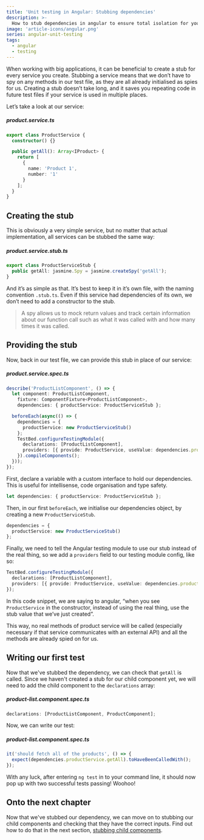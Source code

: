```yaml
---
title: 'Unit testing in Angular: Stubbing dependencies'
description: >-
  How to stub dependencies in angular to ensure total isolation for your test suite.
image: 'article-icons/angular.png'
series: angular-unit-testing
tags:
  - angular
  - testing
---
```


When working with big applications, it can be beneficial to create a stub for every service you create. Stubbing a service means that we don’t have to spy on any methods in our test file, as they are all already initialised as spies for us. Creating a stub doesn’t take long, and it saves you repeating code in future test files if your service is used in multiple places.

Let’s take a look at our service:

##### product.service.ts

```ts
export class ProductService {
  constructor() {}

  public getAll(): Array<IProduct> {
    return [
      {
        name: 'Product 1',
        number: '1'
      }
    ];
  }
}
```

## Creating the stub

This is obviously a very simple service, but no matter that actual implementation, all services can be stubbed the same way:

##### product.service.stub.ts

```ts
export class ProductServiceStub {
  public getAll: jasmine.Spy = jasmine.createSpy('getAll');
}
```

And it’s as simple as that. It’s best to keep it in it’s own file, with the naming convention `.stub.ts`. Even if this service had dependencies of its own, we don’t need to add a constructor to the stub.

> A spy allows us to mock return values and track certain information about our function call such as what it was called with and how many times it was called.

## Providing the stub

Now, back in our test file, we can provide this stub in place of our service:

##### product.service.spec.ts

```ts
describe('ProductListComponent', () => {
  let component: ProductListComponent,
    fixture: ComponentFixture<ProductListComponent>,
    dependencies: { productService: ProductServiceStub };

  beforeEach(async(() => {
    dependencies = {
      productService: new ProductServiceStub()
    };
    TestBed.configureTestingModule({
      declarations: [ProductListComponent],
      providers: [{ provide: ProductService, useValue: dependencies.productService }]
    }).compileComponents();
  }));
});
```

First, declare a variable with a custom interface to hold our dependencies. This is useful for intellisense, code organisation and type safety.

```ts
let dependencies: { productService: ProductServiceStub };
```

Then, in our first `beforeEach`, we initialise our dependencies object, by creating a new `ProductServiceStub`.

```ts
dependencies = {
  productService: new ProductServiceStub()
};
```

Finally, we need to tell the Angular testing module to use our stub instead of the real thing, so we add a `providers` field to our testing module config, like so:

```ts
TestBed.configureTestingModule({
  declarations: [ProductListComponent],
  providers: [{ provide: ProductService, useValue: dependencies.productService }]
});
```

In this code snippet, we are saying to angular, “when you see `ProductService` in the constructor, instead of using the real thing, use the stub value that we’ve just created”.

This way, no real methods of product service will be called (especially necessary if that service communicates with an external API) and all the methods are already spied on for us.

## Writing our first test

Now that we've stubbed the dependency, we can check that `getAll` is called. Since we haven't created a stub for our child component yet, we will need to add the child component to the `declarations` array:

##### product-list.component.spec.ts

```ts
declarations: [ProductListComponent, ProductComponent];
```

Now, we can write our test:

##### product-list.component.spec.ts

```ts
it('should fetch all of the products', () => {
  expect(dependencies.productService.getAll).toHaveBeenCalledWith();
});
```

With any luck, after entering `ng test` in to your command line, it should now pop up with two successful tests passing! Woohoo!

## Onto the next chapter

Now that we've stubbed our dependency, we can move on to stubbing our child components and checking that they have the correct inputs. Find out how to do that in the next section, [stubbing child components](angular-testing-3-stubbing-child-components).
